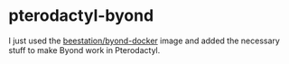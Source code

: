 # pterodactyl-byond

I just used the [beestation/byond-docker](https://github.com/BeeStation/byond-docker) image and added the necessary stuff to make Byond work in Pterodactyl.
